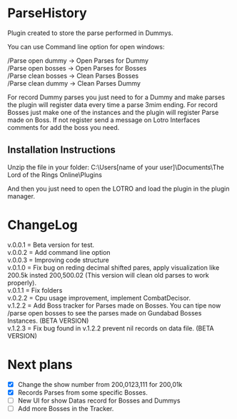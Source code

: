 # ParseHistory
Plugin created to store the parse performed in Dummys.

You can use Command line option for open windows:

/Parse open dummy -> Open Parses for Dummy\
/Parse open bosses -> Open Parses for Bosses\
/Parse clean bosses -> Clean Parses Bosses\
/Parse clean dummy -> Clean Parses Dummy

For record Dummy parses you just need to for a Dummy and make parses the plugin will register data every time a parse 3mim ending.
For record Bosses just make one of the instances and the plugin will register Parse made on Boss. If not register send a message on Lotro Interfaces comments for add the boss you need.

## Installation Instructions

Unzip the file in your folder:
C:\Users\[name of your user]\Documents\The Lord of the Rings Online\Plugins

And then you just need to open the LOTRO and load the plugin in the plugin manager.

ChangeLog
===============================================
v.0.0.1 = Beta version for test.\
v.0.0.2 = Add command line option\
v.0.0.3 = Improving code structure\
v.0.1.0 = Fix bug on reding decimal shifted pares, apply visualization like 200.5k insted 200,500.02 (This version will clean old parses to work properly).\
v.0.1.1 = Fix folders\
v.0.2.2 = Cpu usage improvement, implement CombatDecisor.\
v.1.2.2 = Add Boss tracker for Parses made on Bosses. You can tipe now /parse open bosses to see the parses made on Gundabad Bosses Instances. (BETA VERSION)\
v.1.2.3 = Fix bug found in v.1.2.2 prevent nil records on data file. (BETA VERSION)

Next plans
===============================================
- [x] Change the show number from 200,0123,111 for 200,01k
- [x] Records Parses from some specific Bosses.
- [ ] New UI for show Datas record for Bosses and Dummys
- [ ] Add more Bosses in the Tracker. 
